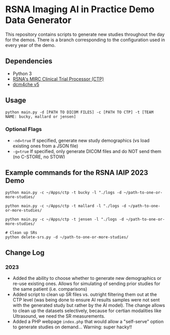 # RSNA Imaging AI in Practice Demo Data Generator
This repository contains scripts to generate new studies throughout the day for the demos. There is a branch corresponding to the configuration used in every year of the demo.

## Dependencies
* Python 3
* [RSNA's MIRC Clinical Trial Processor (CTP)](https://mircwiki.rsna.org/index.php?title=MIRC_CTP)
* [dcm4che v5](https://sourceforge.net/projects/dcm4che/files/dcm4che3/)

## Usage
```python main.py -d [PATH TO DICOM FILES] -c [PATH TO CTP] -t [TEAM NAME: bucky, mallard or jensen]```

### Optional Flags
  * `-nd=true` If specified, generate new study demographics (vs load existing ones from a JSON file)
  * `-g=true` If specified, only generate DICOM files and do NOT send them (no C-STORE, no STOW)

## Example commands for the RSNA IAIP 2023 Demo

```buildoutcfg
python main.py -c ~/Apps/ctp -t bucky -l "./logs -d ~/path-to-one-or-more-studies/

python main.py -c ~/Apps/ctp -t mallard -l "./logs -d ~/path-to-one-or-more-studies/

python main.py -c ~/Apps/ctp -t jensen -l "./logs -d ~/path-to-one-or-more-studies/

# Clean up SRs
python delete-srs.py -d ~/path-to-one-or-more-studies/
```
## Change Log
### 2023
  * Added the ability to choose whether to generate new demographics or re-use existing ones. Allows for simulating of sending prior studies for the same patient (i.e. comparisons)
  * Added script to clean up SR files vs. outright filtering them out at the CTP level (was being done to ensure AI results samples were not sent with the generated study but rather by the AI model). The change allows to clean up the datasets selectively, because for certian modalities like Ultrasound, we need the SR measurements.   
  * Added a PHP webpage `index.php` that would allow a "self-serve" option to generate studies on demand... Warning: super hacky!!
